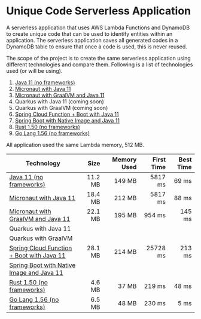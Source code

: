 # Unique Code Serverless Application

A serverless application that uses AWS Lambda Functions and DynamoDB to create unique code that can be used to identify
entities within an application. The serverless application saves all generated codes in a DynamoDB table to ensure that
once a code is used, this is never reused.

The scope of the project is to create the same serverless application using different technologies and compare them.
Following is a list of technologies used (or will be using).

1. [Java 11 (no frameworks)](plain-java11)
1. [Micronaut with Java 11](micronaut-java11)
1. [Micronaut with GraalVM and Java 11](micronaut-graalvm-java11)
1. Quarkus with Java 11 (coming soon)
1. Quarkus with GraalVM (coming soon)
1. [Spring Cloud Function + Boot with Java 11](spring_cloud_function-java11)
1. [Spring Boot with Native Image and Java 11](spring_cloud_function-native_image-java11)
1. [Rust 1.50 (no frameworks)](plain-rust1_50)
1. [Go Lang 1.56 (no frameworks)](plain-go1_15)

All application used the same Lambda memory, 512 MB.

| Technology                                                                             |    Size | Memory Used | First Time | Best Time |
| -------------------------------------------------------------------------------------- | ------: | ----------: | ---------: | --------: |
| [Java 11 (no frameworks)](plain-java11)                                                | 11.2 MB |      149 MB |    5817 ms |     69 ms |
| [Micronaut with Java 11](micronaut-java11)                                             | 18.4 MB |      212 MB |    5817 ms |     88 ms |
| [Micronaut with GraalVM and Java 11](micronaut-graalvm-java11)                         | 22.1 MB |      195 MB |     954 ms |    145 ms |
| Quarkus with Java 11                                                                   |         |             |            |           |
| Quarkus with GraalVM                                                                   |         |             |            |           |
| [Spring Cloud Function + Boot with Java 11](spring_cloud_function-java11)              | 28.1 MB |      214 MB |   25728 ms |    213 ms |
| [Spring Boot with Native Image and Java 11](spring_cloud_function-native_image-java11) |         |             |            |           |
| [Rust 1.50 (no frameworks)](plain-rust1_50)                                            |  4.6 MB |       37 MB |     219 ms |     48 ms |
| [Go Lang 1.56 (no frameworks)](plain-go1_15)                                           |  6.5 MB |       48 MB |     230 ms |      5 ms |
